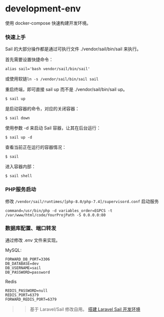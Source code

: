# development-env
使用 docker-compose 快速构建开发环境。 

### 快速上手

Sail 的大部分操作都是通过可执行文件 ./vendor/sail/bin/sail 来执行。

首先需要设置快捷命令：
```
alias sail='bash vendor/sail/bin/sail'
```

或使用软链`ln -s /vendor/sail/bin/sail sail`

重启终端，即可直接 sail up 而不是 ./vendor/sail/bin/sail up。
```
$ sail up
```

是启动容器的命令，对应的关闭容器：
```
$ sail down
```

使用参数 -d 来启动 Sail 容器，让其在后台运行：
```
$ sail up -d
```
查看当前正在运行的容器情况：
```
$ sail
```
进入容器内部：
```
$ sail shell
```

### PHP服务启动

修改 `/vendor/sail/runtimes/[php-8.0/php-7.4]/supervisord.conf` 启动服务
```
command=/usr/bin/php -d variables_order=EGPCS -t /var/www/html/code/YourProjPath -S 0.0.0.0:80
```

### 数据库配置、端口转发
通过修改 .env 文件来实现。

MySQL:
```
FORWARD_DB_PORT=3306
DB_DATABASE=dev
DB_USERNAME=sail
DB_PASSWORD=password
```

Redis
```
REDIS_PASSWORD=null
REDIS_PORT=6379
FORWARD_REDIS_PORT=6379
```

>> 基于 Laravel/Sail 修改自用。 [搭建 Laravel Sail 开发环境](https://learnku.com/docs/laravel-development-environment/8.x/what-is-laravel-sail/10329)